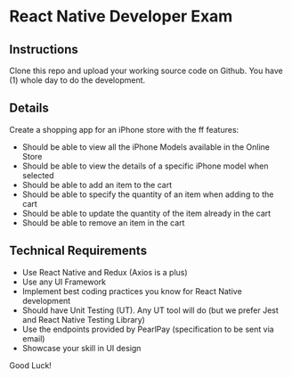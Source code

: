 # React Native Developer Exam

## Instructions
Clone this repo and upload your working source code on Github. You have (1) whole day to do the development.

## Details  
Create a shopping app for an iPhone store with the ff features:
- Should be able to view all the iPhone Models available in the Online Store
- Should be able to view the details of a specific iPhone model when selected
- Should be able to add an item to the cart
- Should be able to specify the quantity of an item when adding to the cart
- Should be able to update the quantity of the item already in the cart
- Should be able to remove an item in the cart

## Technical Requirements
- Use React Native and Redux (Axios is a plus)
- Use any UI Framework
- Implement best coding practices you know for React Native development
- Should have Unit Testing (UT). Any UT tool will do (but we prefer Jest and React Native Testing Library)
- Use the endpoints provided by PearlPay (specification to be sent via email)
- Showcase your skill in UI design

Good Luck!
